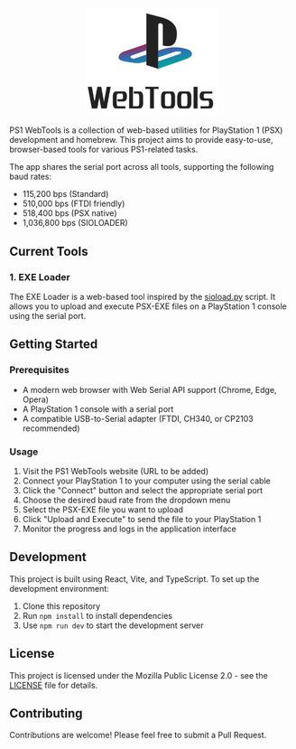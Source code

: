 <p align="center">
    <picture>
    <source media="(prefers-color-scheme: dark)" srcset="./.github/assets/logo-dark.png">
    <source media="(prefers-color-scheme: light)" srcset="./.github/assets/logo-light.png">
    <img alt="PS1 WebTools logo" src="./.github/assets/logo-light.png" width="240">
    </picture>
</p>

PS1 WebTools is a collection of web-based utilities for PlayStation 1 (PSX) development and homebrew. This project aims to provide easy-to-use, browser-based tools for various PS1-related tasks.

The app shares the serial port across all tools, supporting the following baud rates:

- 115,200 bps (Standard)
- 510,000 bps (FTDI friendly)
- 518,400 bps (PSX native)
- 1,036,800 bps (SIOLOADER)

## Current Tools

### 1. EXE Loader

The EXE Loader is a web-based tool inspired by the [sioload.py](https://github.com/danhans42/sioload) script. It allows you to upload and execute PSX-EXE files on a PlayStation 1 console using the serial port.

## Getting Started

### Prerequisites

- A modern web browser with Web Serial API support (Chrome, Edge, Opera)
- A PlayStation 1 console with a serial port
- A compatible USB-to-Serial adapter (FTDI, CH340, or CP2103 recommended)

### Usage

1. Visit the PS1 WebTools website (URL to be added)
2. Connect your PlayStation 1 to your computer using the serial cable
3. Click the "Connect" button and select the appropriate serial port
4. Choose the desired baud rate from the dropdown menu
5. Select the PSX-EXE file you want to upload
6. Click "Upload and Execute" to send the file to your PlayStation 1
7. Monitor the progress and logs in the application interface

## Development

This project is built using React, Vite, and TypeScript. To set up the development environment:

1. Clone this repository
2. Run `npm install` to install dependencies
3. Use `npm run dev` to start the development server

## License

This project is licensed under the Mozilla Public License 2.0 - see the [LICENSE](LICENSE) file for details.

## Contributing

Contributions are welcome! Please feel free to submit a Pull Request.
